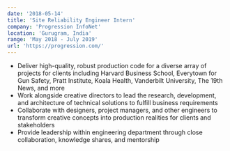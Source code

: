 ```yaml
---
date: '2018-05-14'
title: 'Site Reliability Engineer Intern'
company: 'Progression InfoNet'
location: 'Gurugram, India'
range: 'May 2018 - July 2019'
url: 'https://progression.com/'
---
```


- Deliver high-quality, robust production code for a diverse array of projects for clients including Harvard Business School, Everytown for Gun Safety, Pratt Institute, Koala Health, Vanderbilt University, The 19th News, and more
- Work alongside creative directors to lead the research, development, and architecture of technical solutions to fulfill business requirements
- Collaborate with designers, project managers, and other engineers to transform creative concepts into production realities for clients and stakeholders
- Provide leadership within engineering department through close collaboration, knowledge shares, and mentorship
